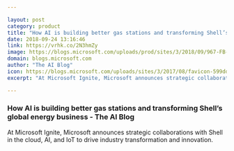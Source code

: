 ```yaml
---

layout: post
category: product
title: "How AI is building better gas stations and transforming Shell’s global energy business - The AI Blog"
date: 2018-09-24 13:16:46
link: https://vrhk.co/2N3hmZy
image: https://blogs.microsoft.com/uploads/prod/sites/3/2018/09/967-FB-LI-1200x630.jpg
domain: blogs.microsoft.com
author: "The AI Blog"
icon: https://blogs.microsoft.com/uploads/sites/3/2017/08/favicon-599dd6ab4d63f.jpg
excerpt: "At Microsoft Ignite, Microsoft announces strategic collaborations with Shell in the cloud, AI, and IoT to drive industry transformation and innovation."

---
```


### How AI is building better gas stations and transforming Shell’s global energy business - The AI Blog

At Microsoft Ignite, Microsoft announces strategic collaborations with Shell in the cloud, AI, and IoT to drive industry transformation and innovation.